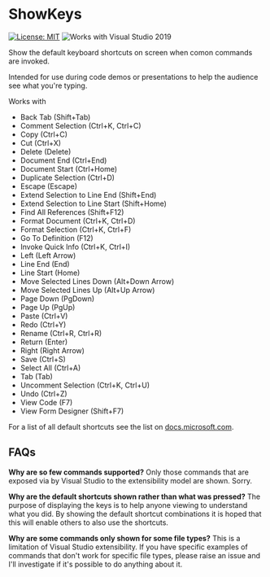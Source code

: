 # ShowKeys

[![License: MIT](https://img.shields.io/badge/License-MIT-green.svg)](LICENSE)
![Works with Visual Studio 2019](https://img.shields.io/static/v1.svg?label=VS&message=2019&color=5F2E96)

Show the default keyboard shortcuts on screen when comon commands are invoked.

Intended for use during code demos or presentations to help the audience see what you're typing.

Works with

- Back Tab (Shift+Tab)
- Comment Selection (Ctrl+K, Ctrl+C)
- Copy (Ctrl+C)
- Cut (Ctrl+X)
- Delete (Delete)
- Document End (Ctrl+End)
- Document Start (Ctrl+Home)
- Duplicate Selection (Ctrl+D)
- Escape (Escape)
- Extend Selection to Line End (Shift+End)
- Extend Selection to Line Start (Shift+Home)
- Find All References (Shift+F12)
- Format Document (Ctrl+K, Ctrl+D)
- Format Selection (Ctrl+K, Ctrl+F)
- Go To Definition (F12)
- Invoke Quick Info (Ctrl+K, Ctrl+I)
- Left (Left Arrow)
- Line End (End)
- Line Start (Home)
- Move Selected Lines Down (Alt+Down Arrow)
- Move Selected Lines Up (Alt+Up Arrow)
- Page Down (PgDown)
- Page Up (PgUp)
- Paste (Ctrl+V)
- Redo (Ctrl+Y)
- Rename (Ctrl+R, Ctrl+R)
- Return (Enter)
- Right (Right Arrow)
- Save (Ctrl+S)
- Select All (Ctrl+A)
- Tab (Tab)
- Uncomment Selection (Ctrl+K, Ctrl+U)
- Undo (Ctrl+Z)
- View Code (F7)
- View Form Designer (Shift+F7)

For a list of all default shortcuts see the list on [docs.microsoft.com](https://docs.microsoft.com/en-us/visualstudio/ide/default-keyboard-shortcuts-in-visual-studio?view=vs-2019).

## FAQs

**Why are so few commands supported?**
Only those commands that are exposed via by Visual Studio to the extensibility model are shown. Sorry.

**Why are the default shortcuts shown rather than what was pressed?**
The purpose of displaying the keys is to help anyone viewing to understand what you did. By showing the default shortcut combinations it is hoped that this will enable others to also use the shortcuts.

**Why are some commands only shown for some file types?**
This is a limitation of Visual Studio extensibility. If you have specific examples of commands that don't work for specific file types, please raise an issue and I'll investigate if it's possible to do anything about it.
